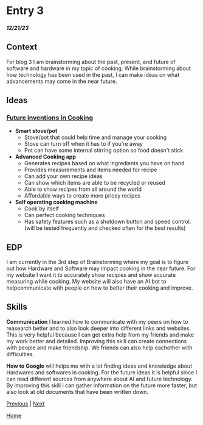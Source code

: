 # Entry 3
##### 12/21/23

## Context
For blog 3 I am brainstorming about the past, present, and future of software and hardware in my topic of cooking. While brainstorming about how technology has been used in the past, I can make ideas on what advancements may come in the near future.

## Ideas
### [Future inventions in Cooking](https://www.partstown.com/about-us/cooking-technology-trends-2024#:~:text=Newer%20appliances%20like%20ovens%20and,can%20have%20their%20own%20setting.)  
* **Smart stove/pot**  
    * Stove/pot that could help time and manage your cooking  
    * Stove can turn off when it has to if you're away  
    * Pot can have some internal stirring option so food doesn't stick  
* **Advanced Cooking app**  
    * Generates recipes based on what ingredients you have on hand  
    * Provides measurements and items needed for recipe  
    * Can add your own recipe ideas  
    * Can show which items are able to be recycled or reused  
    * Able to show recipes from all around the world  
    * Affordable ways to create more pricey recipes  
* **Self operating cooking machine**  
    * Cook by itself  
    * Can perfect cooking techniques  
    * Has safety features such as a shutdown button and speed control.(will be tested frequently and checked often for the best results)

## EDP
I am currently in the  3rd step of Brainstorming where my goal is to figure out how Hardware and Software may impact cooking in the near future. For my website I want it to accurately show recipies and show accurate measuring while cooking. My website will also have an AI bot to helpcommunicate with people on how to better their cooking and improve. 

## Skills
**Communication** I learned how to communicate with my peers on how to reasearch better and to also look deeper into different links and websites. This is very helpful because I can get extra help from my friends and make my work better and detailed. Improving this skill can create connections with people and make friendship. We friends can also help eachother with difficulties.  

**How to Google** will helps me with a lot finding ideas and knowledge about Hardwares and softwares in cooking. For the future ideas it is helpful since I can read different sources from anywhere about AI and future technology. By improving this skill i can gather informstion on the future more faster, but also look at old documents that have been written down.

[Previous](entry02.md) | [Next](entry04.md)

[Home](../README.md)
